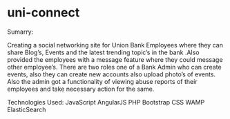 # uni-connect
 Sumarry:

Creating a social networking site for Union Bank Employees where they can share Blog’s, Events and the latest trending topic’s in the bank .Also provided the employees with a message feature where they could message other employee’s. There are two roles one of a Bank Admin who can create events, also they can create new accounts also upload photo’s of events. Also the admin got a functionality of viewing abuse reports of their employees and take necessary action for the same.


Technologies Used:
JavaScript
AngularJS
PHP
Bootstrap
CSS
WAMP
ElasticSearch




